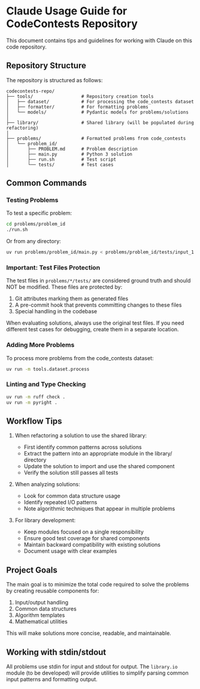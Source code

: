 # Claude Usage Guide for CodeContests Repository

This document contains tips and guidelines for working with Claude on this code repository.

## Repository Structure

The repository is structured as follows:
```
codecontests-repo/
├── tools/                  # Repository creation tools
│   ├── dataset/            # For processing the code_contests dataset
│   ├── formatter/          # For formatting problems
│   └── models/             # Pydantic models for problems/solutions
│
├── library/                # Shared library (will be populated during refactoring)
│
├── problems/               # Formatted problems from code_contests
│   └── problem_id/
│       ├── PROBLEM.md      # Problem description
│       ├── main.py         # Python 3 solution
│       ├── run.sh          # Test script
│       └── tests/          # Test cases
```

## Common Commands

### Testing Problems

To test a specific problem:
```bash
cd problems/problem_id
./run.sh
```

Or from any directory:
```bash
uv run problems/problem_id/main.py < problems/problem_id/tests/input_1.txt
```

### Important: Test Files Protection

The test files in `problems/*/tests/` are considered ground truth and should NOT be modified.
These files are protected by:

1. Git attributes marking them as generated files
2. A pre-commit hook that prevents committing changes to these files
3. Special handling in the codebase

When evaluating solutions, always use the original test files. If you need different test cases for debugging,
create them in a separate location.

### Adding More Problems

To process more problems from the code_contests dataset:
```bash
uv run -m tools.dataset.process
```

### Linting and Type Checking

```bash
uv run -m ruff check .
uv run -m pyright .
```

## Workflow Tips

1. When refactoring a solution to use the shared library:
   - First identify common patterns across solutions
   - Extract the pattern into an appropriate module in the library/ directory
   - Update the solution to import and use the shared component
   - Verify the solution still passes all tests

2. When analyzing solutions:
   - Look for common data structure usage
   - Identify repeated I/O patterns
   - Note algorithmic techniques that appear in multiple problems

3. For library development:
   - Keep modules focused on a single responsibility
   - Ensure good test coverage for shared components
   - Maintain backward compatibility with existing solutions
   - Document usage with clear examples

## Project Goals

The main goal is to minimize the total code required to solve the problems by creating reusable components for:

1. Input/output handling
2. Common data structures
3. Algorithm templates
4. Mathematical utilities

This will make solutions more concise, readable, and maintainable.

## Working with stdin/stdout

All problems use stdin for input and stdout for output. The `library.io` module (to be developed) will provide utilities to simplify parsing common input patterns and formatting output.
